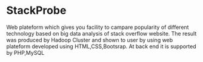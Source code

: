 # StackProbe
Web plateform which gives you facility to campare popularity of different technology based on big data analysis of stack overflow website. The result was produced by Hadoop Cluster and shown to user by using web plateform developed using HTML,CSS,Bootsrap. At back end it is supported by PHP,MySQL
